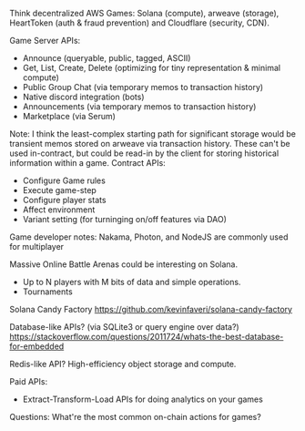Think decentralized AWS Games: Solana (compute), arweave (storage), HeartToken (auth & fraud prevention) and Cloudflare (security, CDN).

Game Server APIs:
* Announce (queryable, public, tagged, ASCII)
* Get, List, Create, Delete (optimizing for tiny representation & minimal compute)
* Public Group Chat (via temporary memos to transaction history)
* Native discord integration (bots)
* Announcements (via temporary memos to transaction history)
* Marketplace (via Serum)


Note: I think the least-complex starting path for significant storage would be transient memos stored on arweave via transaction history. 
These can't be used in-contract, but could be read-in by the client for storing historical information within a game.
Contract APIs:
* Configure Game rules
* Execute game-step
* Configure player stats
* Affect environment
* Variant setting (for turninging on/off features via DAO)

Game developer notes:
Nakama, Photon, and NodeJS are commonly used for multiplayer

Massive Online Battle Arenas could be interesting on Solana.
* Up to N players with M bits of data and simple operations.
* Tournaments

Solana Candy Factory
https://github.com/kevinfaveri/solana-candy-factory

Database-like APIs? (via SQLite3 or query engine over data?)
https://stackoverflow.com/questions/2011724/whats-the-best-database-for-embedded

Redis-like API? High-efficiency object storage and compute.

Paid APIs:
* Extract-Transform-Load APIs for doing analytics on your games

Questions:
What're the most common on-chain actions for games?
